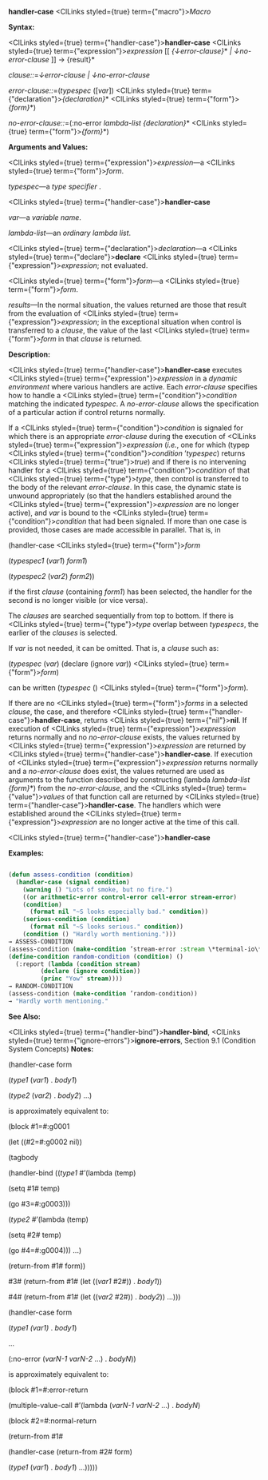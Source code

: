 **handler-case** <ClLinks styled={true} term={"macro"}><i>Macro</i></ClLinks> 



**Syntax:** 



<ClLinks styled={true} term={"handler-case"}><b>handler-case</b></ClLinks> <ClLinks styled={true} term={"expression"}><i>expression</i></ClLinks> [[ *\{↓error-clause\}*\* *| ↓no-error-clause* ]] → \{result\}\* 



*clause::*=*↓error-clause | ↓no-error-clause* 



*error-clause::*=(*typespec* ([*var*]) <ClLinks styled={true} term={"declaration"}><i>\{declaration\}</i></ClLinks>\* <ClLinks styled={true} term={"form"}><i>\{form\}</i></ClLinks>\*) 



*no-error-clause::*=(:no-error *lambda-list \{declaration\}*\* <ClLinks styled={true} term={"form"}><i>\{form\}</i></ClLinks>\*) 



**Arguments and Values:** 



<ClLinks styled={true} term={"expression"}><i>expression</i></ClLinks>—a <ClLinks styled={true} term={"form"}><i>form</i></ClLinks>. 



*typespec*—a *type specifier* . 







 



 



<ClLinks styled={true} term={"handler-case"}><b>handler-case</b></ClLinks> 



*var*—a *variable name*. 



*lambda-list*—an *ordinary lambda list*. 



<ClLinks styled={true} term={"declaration"}><i>declaration</i></ClLinks>—a <ClLinks styled={true} term={"declare"}><b>declare</b></ClLinks> <ClLinks styled={true} term={"expression"}><i>expression</i></ClLinks>; not evaluated. 



<ClLinks styled={true} term={"form"}><i>form</i></ClLinks>—a <ClLinks styled={true} term={"form"}><i>form</i></ClLinks>. 



*results*—In the normal situation, the values returned are those that result from the evaluation of <ClLinks styled={true} term={"expression"}><i>expression</i></ClLinks>; in the exceptional situation when control is transferred to a *clause*, the value of the last <ClLinks styled={true} term={"form"}><i>form</i></ClLinks> in that *clause* is returned. 



**Description:** 



<ClLinks styled={true} term={"handler-case"}><b>handler-case</b></ClLinks> executes <ClLinks styled={true} term={"expression"}><i>expression</i></ClLinks> in a *dynamic environment* where various handlers are active. Each *error-clause* specifies how to handle a <ClLinks styled={true} term={"condition"}><i>condition</i></ClLinks> matching the indicated *typespec*. A *no-error-clause* allows the specification of a particular action if control returns normally. 



If a <ClLinks styled={true} term={"condition"}><i>condition</i></ClLinks> is signaled for which there is an appropriate *error-clause* during the execution of <ClLinks styled={true} term={"expression"}><i>expression</i></ClLinks> (*i.e.*, one for which (typep <ClLinks styled={true} term={"condition"}><i>condition</i></ClLinks> ’*typespec*) returns <ClLinks styled={true} term={"true"}><i>true</i></ClLinks>) and if there is no intervening handler for a <ClLinks styled={true} term={"condition"}><i>condition</i></ClLinks> of that <ClLinks styled={true} term={"type"}><i>type</i></ClLinks>, then control is transferred to the body of the relevant *error-clause*. In this case, the dynamic state is unwound appropriately (so that the handlers established around the <ClLinks styled={true} term={"expression"}><i>expression</i></ClLinks> are no longer active), and *var* is bound to the <ClLinks styled={true} term={"condition"}><i>condition</i></ClLinks> that had been signaled. If more than one case is provided, those cases are made accessible in parallel. That is, in 



(handler-case <ClLinks styled={true} term={"form"}><i>form</i></ClLinks> 



(*typespec1* (*var1*) *form1*) 



(*typespec2* (*var2*) *form2*)) 



if the first *clause* (containing *form1*) has been selected, the handler for the second is no longer visible (or vice versa). 



The *clauses* are searched sequentially from top to bottom. If there is <ClLinks styled={true} term={"type"}><i>type</i></ClLinks> overlap between *typespecs*, the earlier of the *clauses* is selected. 



If *var* is not needed, it can be omitted. That is, a *clause* such as: 



(*typespec* (*var*) (declare (ignore *var*)) <ClLinks styled={true} term={"form"}><i>form</i></ClLinks>) 



can be written (*typespec* () <ClLinks styled={true} term={"form"}><i>form</i></ClLinks>). 



If there are no <ClLinks styled={true} term={"form"}><i>forms</i></ClLinks> in a selected *clause*, the case, and therefore <ClLinks styled={true} term={"handler-case"}><b>handler-case</b></ClLinks>, returns <ClLinks styled={true} term={"nil"}><b>nil</b></ClLinks>. If execution of <ClLinks styled={true} term={"expression"}><i>expression</i></ClLinks> returns normally and no *no-error-clause* exists, the values returned by <ClLinks styled={true} term={"expression"}><i>expression</i></ClLinks> are returned by <ClLinks styled={true} term={"handler-case"}><b>handler-case</b></ClLinks>. If execution of <ClLinks styled={true} term={"expression"}><i>expression</i></ClLinks> returns normally and a *no-error-clause* does exist, the values returned are used as arguments to the function described by constructing (lambda *lambda-list \{form\}*\*) from the *no-error-clause*, and the <ClLinks styled={true} term={"value"}><i>values</i></ClLinks> of that function call are returned by <ClLinks styled={true} term={"handler-case"}><b>handler-case</b></ClLinks>. The handlers which were established around the <ClLinks styled={true} term={"expression"}><i>expression</i></ClLinks> are no longer active at the time of this call. 







 



 



<ClLinks styled={true} term={"handler-case"}><b>handler-case</b></ClLinks> 



**Examples:**
```lisp

(defun assess-condition (condition) 
  (handler-case (signal condition) 
    (warning () "Lots of smoke, but no fire.") 
    ((or arithmetic-error control-error cell-error stream-error) 
	(condition) 
      (format nil "~S looks especially bad." condition)) 
    (serious-condition (condition) 
      (format nil "~S looks serious." condition)) 
    (condition () "Hardly worth mentioning."))) 
→ ASSESS-CONDITION 
(assess-condition (make-condition ’stream-error :stream \*terminal-io\*)) → "#<STREAM-ERROR 12352256> looks especially bad." 
(define-condition random-condition (condition) () 
  (:report (lambda (condition stream) 
	     (declare (ignore condition)) 
	     (princ "Yow" stream)))) 
→ RANDOM-CONDITION 
(assess-condition (make-condition ’random-condition)) 
→ "Hardly worth mentioning." 

```
**See Also:** 



<ClLinks styled={true} term={"handler-bind"}><b>handler-bind</b></ClLinks>, <ClLinks styled={true} term={"ignore-errors"}><b>ignore-errors</b></ClLinks>, Section 9.1 (Condition System Concepts) **Notes:** 



(handler-case form 



(*type1* (*var1*) . *body1*) 



(*type2* (*var2*) . *body2*) ...) 



is approximately equivalent to: 



(block #1=#:g0001 



(let ((#2=#:g0002 nil)) 



(tagbody 



(handler-bind ((*type1* #’(lambda (temp) 



(setq #1# temp) 



(go #3=#:g0003))) 



(*type2* #’(lambda (temp) 



(setq #2# temp) 



(go #4=#:g0004))) ...) 



(return-from #1# form)) 



#3# (return-from #1# (let ((*var1* #2#)) . *body1*)) 



#4# (return-from #1# (let ((*var2* #2#)) . *body2*)) ...))) 



(handler-case form 







 



 



(*type1 (var1)* . *body1*) 



... 



(:no-error (*varN-1 varN-2* ...) . *bodyN*)) 



is approximately equivalent to: 



(block #1=#:error-return 



(multiple-value-call #’(lambda (*varN-1 varN-2* ...) . *bodyN*) 



(block #2=#:normal-return 



(return-from #1# 



(handler-case (return-from #2# form) 



(*type1* (*var1*) . *body1*) ...))))) 



